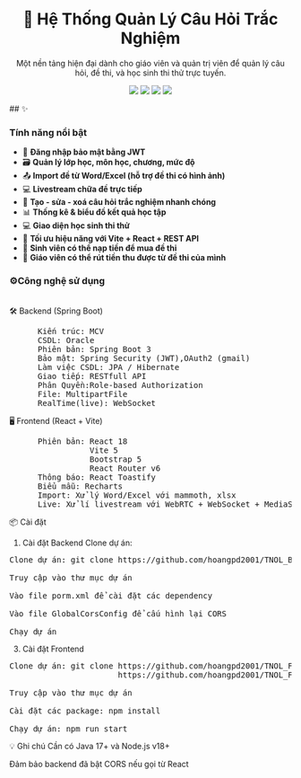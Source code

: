 <h1 align="center">📘 Hệ Thống Quản Lý Câu Hỏi Trắc Nghiệm</h1>

<p align="center">
  Một nền tảng hiện đại dành cho giáo viên và quản trị viên để quản lý câu hỏi, đề thi, và học sinh thi thử trực tuyến.  
</p>

<p align="center">
  <img src="https://img.shields.io/badge/react-18-blue?logo=react" />
  <img src="https://img.shields.io/badge/vite-5-purple?logo=vite" />
  <img src="https://img.shields.io/badge/springboot-JWT-green?logo=springboot" />
  <img src="https://img.shields.io/badge/Oracle-DB-F80000?logo=oracle" />

</p>
## ✨ <h3>Tính năng nổi bật</h3>

- 🔐 **Đăng nhập bảo mật bằng JWT**
- 🗃️ **Quản lý lớp học, môn học, chương, mức độ**
- 📤 **Import đề từ Word/Excel (hỗ trợ đề thi có hình ảnh)**
- 💻 **Livestream chữa đề trực tiếp**
- 📝 **Tạo - sửa - xoá câu hỏi trắc nghiệm nhanh chóng**
- 📊 **Thống kê & biểu đồ kết quả học tập**
- 💻 **Giao diện học sinh thi thử**
- 🎯 **Tối ưu hiệu năng với Vite + React + REST API**
- 💸 **Sinh viên có thể nạp tiền để mua đề thi**
- 🏦 **Giáo viên có thể rút tiền thu được từ đề thi của mình**

  
 <h3>⚙️Công nghệ sử dụng </h3></br>
🛠️ Backend (Spring Boot)
<pre>      Kiến trúc: MCV 
      CSDL: Oracle
      Phiên bản: Spring Boot 3
      Bảo mật: Spring Security (JWT),OAuth2 (gmail)
      Làm việc CSDL: JPA / Hibernate
      Giao tiếp: RESTfull API
      Phân Quyền:Role-based Authorization
      File: MultipartFile    
      RealTime(live): WebSocket</pre>
🖥️ Frontend (React + Vite)
<pre>      Phiên bản: React 18
                 Vite 5
                 Bootstrap 5
                 React Router v6
      Thông báo: React Toastify
      Biểu mẫu: Recharts
      Import: Xử lý Word/Excel với mammoth, xlsx 
      Live: Xử lí livestream với WebRTC + WebSocket + MediaStream API</pre>


📦 Cài đặt
1.  Cài đặt Backend
Clone dự án: 
<pre>Clone dự án: git clone https://github.com/hoangpd2001/TNOL_BE.git

Truy cập vào thư mục dự án

Vào file porm.xml để cài đặt các dependency

Vào file GlobalCorsConfig để cấu hình lại CORS 
  
Chạy dự án
</pre>
3. Cài đặt Frontend
<pre>Clone dự án: git clone https://github.com/hoangpd2001/TNOL_FE_U.git
                       https://github.com/hoangpd2001/TNOL_FE_AD.git

Truy cập vào thư mục dự án

Cài đặt các package: npm install

Chạy dự án: npm run start
</pre>

💡 Ghi chú
Cần có Java 17+ và Node.js v18+

Đảm bảo backend đã bật CORS nếu gọi từ React

